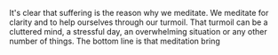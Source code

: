 
It's clear that suffering is the reason why we meditate. We meditate for clarity and to help ourselves through our turmoil. That turmoil can be a cluttered mind, a stressful day, an overwhelming situation or any other number of things. The bottom line is that meditation bring
<!--stackedit_data:
eyJoaXN0b3J5IjpbNDkwNzU1NzZdfQ==
-->